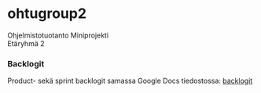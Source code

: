 # ohtugroup2
Ohjelmistotuotanto Miniprojekti  
Etäryhmä 2


### Backlogit

Product- sekä sprint backlogit samassa Google Docs tiedostossa: [backlogit](https://docs.google.com/spreadsheets/d/1rT_qqeMHwjVh0V5nsZWkXJ-ITP9PoduPhPwhL3oXlmU/)
